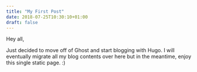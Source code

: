 ```yaml
---
title: "My First Post"
date: 2018-07-25T10:30:10+01:00
draft: false
---
```


Hey all,

Just decided to move off of Ghost and start blogging with Hugo. I will eventually migrate all my blog contents over here but in the meantime, enjoy this single static page. :)